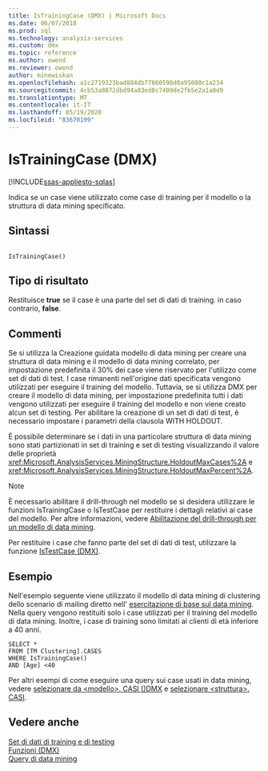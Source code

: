 ```yaml
---
title: IsTrainingCase (DMX) | Microsoft Docs
ms.date: 06/07/2018
ms.prod: sql
ms.technology: analysis-services
ms.custom: dmx
ms.topic: reference
ms.author: owend
ms.reviewer: owend
author: minewiskan
ms.openlocfilehash: a1c2719323bad884db77860590d0a95080c1a234
ms.sourcegitcommit: 4cb53a8072dbd94a83ed8c7409de2fb5e2a1a0d9
ms.translationtype: MT
ms.contentlocale: it-IT
ms.lasthandoff: 05/19/2020
ms.locfileid: "83670199"
---
```

# <a name="istrainingcase-dmx"></a>IsTrainingCase (DMX)
[!INCLUDE[ssas-appliesto-sqlas](../includes/ssas-appliesto-sqlas.md)]

  Indica se un case viene utilizzato come case di training per il modello o la struttura di data mining specificato.  
  
## <a name="syntax"></a>Sintassi  
  
```  
  
IsTrainingCase()  
```  
  
## <a name="result-type"></a>Tipo di risultato  
 Restituisce **true** se il case è una parte del set di dati di training. in caso contrario, **false**.  
  
## <a name="remarks"></a>Commenti  
 Se si utilizza la Creazione guidata modello di data mining per creare una struttura di data mining e il modello di data mining correlato, per impostazione predefinita il 30% dei case viene riservato per l'utilizzo come set di dati di test. I case rimanenti nell'origine dati specificata vengono utilizzati per eseguire il training del modello. Tuttavia, se si utilizza DMX per creare il modello di data mining, per impostazione predefinita tutti i dati vengono utilizzati per eseguire il training del modello e non viene creato alcun set di testing. Per abilitare la creazione di un set di dati di test, è necessario impostare i parametri della clausola WITH HOLDOUT.  
  
 È possibile determinare se i dati in una particolare struttura di data mining sono stati partizionati in set di training e set di testing visualizzando il valore delle proprietà <xref:Microsoft.AnalysisServices.MiningStructure.HoldoutMaxCases%2A> e <xref:Microsoft.AnalysisServices.MiningStructure.HoldoutMaxPercent%2A>.  
  
> [!NOTE]  
>  È necessario abilitare il drill-through nel modello se si desidera utilizzare le funzioni IsTrainingCase o IsTestCase per restituire i dettagli relativi ai case del modello. Per altre informazioni, vedere [Abilitazione del drill-through per un modello di data mining](https://docs.microsoft.com/analysis-services/data-mining/enable-drillthrough-for-a-mining-model).  
  
 Per restituire i case che fanno parte del set di dati di test, utilizzare la funzione [IsTestCase &#40;DMX&#41;](../dmx/istestcase-dmx.md).  
  
## <a name="examples"></a>Esempio  
 Nell'esempio seguente viene utilizzato il modello di data mining di clustering dello scenario di mailing diretto nell' [esercitazione di base sul data mining](https://msdn.microsoft.com/library/6602edb6-d160-43fb-83c8-9df5dddfeb9c). Nella query vengono restituiti solo i case utilizzati per il training del modello di data mining. Inoltre, i case di training sono limitati ai clienti di età inferiore a 40 anni.  
  
```  
SELECT *  
FROM [TM Clustering].CASES  
WHERE IsTrainingCase()  
AND [Age] <40  
```  
  
 Per altri esempi di come eseguire una query sui case usati in data mining, vedere [selezionare da &#60;modello&#62;. CASI &#40;&#41;DMX](../dmx/select-from-model-cases-dmx.md) e [selezionare &#60;struttura&#62;. CASI](../dmx/select-from-structure-cases.md).  
  
## <a name="see-also"></a>Vedere anche  
 [Set di dati di training e di testing](https://docs.microsoft.com/analysis-services/data-mining/training-and-testing-data-sets)   
 [Funzioni &#40;DMX&#41;](../dmx/functions-dmx.md)   
 [Query di data mining](https://docs.microsoft.com/analysis-services/data-mining/data-mining-queries)  
  
  
